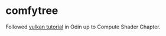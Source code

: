 # comfytree
Followed [vulkan tutorial](https://vulkan-tutorial.com) in Odin up to Compute Shader Chapter.
